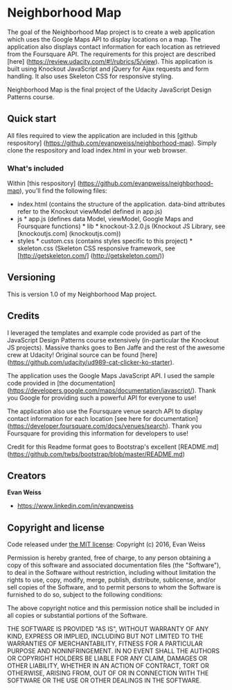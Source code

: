 # Neighborhood Map

The goal of the Neighborhood Map project is to create a web application which uses the Google Maps API to display locations on a map.  The application also displays contact information for each location as retrieved from the Foursquare API.  The requirements for this project are described [here] (https://review.udacity.com/#!/rubrics/5/view).  This application is built using Knockout JavaScript and jQuery for Ajax requests and form handling.  It also uses Skeleton CSS for responsive styling.

Neighborhood Map is the final project of the Udacity JavaScript Design Patterns course.


## Quick start

All files required to view the application are included in this [github respository] (https://github.com/evanpweiss/neighborhood-map).  Simply clone the respository and load index.html in your web browser.


### What's included

Within [this respository] (https://github.com/evanpweiss/neighborhood-map), you'll find the following files:

* index.html (contains the structure of the application. data-bind attributes refer to the Knockout viewModel defined in app.js)
* js
        * app.js (defines data Model, viewModel, Google Maps and Foursquare functions)
        * lib
                * knockout-3.2.0.js (Knockout JS Library, see [knockoutjs.com] (knockoutjs.com))
* styles
        * custom.css (contains styles specific to this project)
        * skeleton.css (Skeleton CSS responsive framework, see [http://getskeleton.com/] (http://getskeleton.com/))

## Versioning

This is version 1.0 of my Neighborhood Map project.

## Credits

I leveraged the templates and example code provided as part of the JavaScript Design Patterns course extensively (in-particular the Knockout JS projects).  Massive thanks goes to Ben Jaffe and the rest of the awesome crew at Udacity!  Original source can be found [here] (https://github.com/udacity/ud989-cat-clicker-ko-starter).

The application uses the Google Maps JavaScript API.  I used the sample code provided in [the documentation] (https://developers.google.com/maps/documentation/javascript/).  Thank you Google for providing such a powerful API for everyone to use!

The application also use the Foursquare venue search API to display contact information for each location [see here for documentation] (https://developer.foursquare.com/docs/venues/search).  Thank you Foursquare for providing this information for developers to use!

Credit for this Readme format goes to Bootstrap's excellent [README.md] (https://github.com/twbs/bootstrap/blob/master/README.md)

## Creators

**Evan Weiss**

* <https://www.linkedin.com/in/evanpweiss>

## Copyright and license

Code released under [the MIT license](https://opensource.org/licenses/MIT):
Copyright (c) 2016, Evan Weiss

Permission is hereby granted, free of charge, to any person obtaining a copy of this software and associated documentation files (the "Software"), to deal in the Software without restriction, including without limitation the rights to use, copy, modify, merge, publish, distribute, sublicense, and/or sell copies of the Software, and to permit persons to whom the Software is furnished to do so, subject to the following conditions:

The above copyright notice and this permission notice shall be included in all copies or substantial portions of the Software.

THE SOFTWARE IS PROVIDED "AS IS", WITHOUT WARRANTY OF ANY KIND, EXPRESS OR IMPLIED, INCLUDING BUT NOT LIMITED TO THE WARRANTIES OF MERCHANTABILITY, FITNESS FOR A PARTICULAR PURPOSE AND NONINFRINGEMENT. IN NO EVENT SHALL THE AUTHORS OR COPYRIGHT HOLDERS BE LIABLE FOR ANY CLAIM, DAMAGES OR OTHER LIABILITY, WHETHER IN AN ACTION OF CONTRACT, TORT OR OTHERWISE, ARISING FROM, OUT OF OR IN CONNECTION WITH THE SOFTWARE OR THE USE OR OTHER DEALINGS IN THE SOFTWARE.